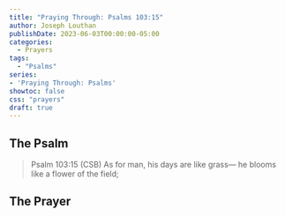 ```yaml
---
title: "Praying Through: Psalms 103:15"
author: Joseph Louthan
publishDate: 2023-06-03T00:00:00-05:00
categories:
  - Prayers
tags:
  - "Psalms"
series:
- 'Praying Through: Psalms'
showtoc: false
css: "prayers"
draft: true
---
```

## The Psalm

>Psalm 103:15 (CSB) As for man, his days are like grass— he blooms like a flower of the field; 

## The Prayer

<div style="font-variant: small-caps;">

</div>

```text

```
